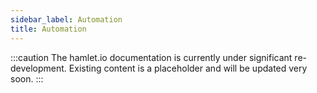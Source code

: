 ```yaml
---
sidebar_label: Automation
title: Automation
---
```

:::caution
The hamlet.io documentation is currently under significant re-development. Existing content is a placeholder and will be updated very soon.
:::
